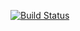 [![Build Status](https://quakecoresoft.canterbury.ac.nz/jenkins/job/qcore/badge/icon?build=last:${params.ghprbActualCommit=master)](https://quakecoresoft.canterbury.ac.nz/jenkins/job/qcore)

